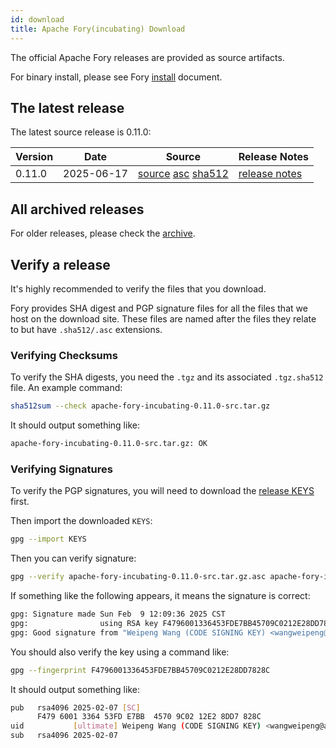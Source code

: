 ```yaml
---
id: download
title: Apache Fory(incubating) Download
---
```


The official Apache Fory releases are provided as source artifacts.

For binary install, please see Fory [install](/docs/docs/start/install/) document.

## The latest release

The latest source release is 0.11.0:

| Version | Date       | Source | Release Notes |
|---------|------------|--------|---------------|
| 0.11.0   | 2025-06-17 | [source](https://www.apache.org/dyn/closer.lua/incubator/fory/0.11.0/apache-fory-0.11.0-incubating-src.tar.gz?action=download) [asc](https://downloads.apache.org/incubator/fory/0.11.0/apache-fory-0.11.0-incubating-src.tar.gz.asc) [sha512](https://downloads.apache.org/incubator/fory/0.11.0/apache-fory-0.11.0-incubating-src.tar.gz.sha512) | [release notes](https://github.com/apache/fory/releases/tag/v0.11.0) |

## All archived releases

For older releases, please check the [archive](https://archive.apache.org/dist/incubator/fory).

## Verify a release

It's highly recommended to verify the files that you download.

Fory provides SHA digest and PGP signature files for all the files that we host on the download site.
These files are named after the files they relate to but have `.sha512/.asc` extensions.

### Verifying Checksums

To verify the SHA digests, you need the `.tgz` and its associated `.tgz.sha512` file. An example command:

```bash
sha512sum --check apache-fory-incubating-0.11.0-src.tar.gz
```

It should output something like:

```bash
apache-fory-incubating-0.11.0-src.tar.gz: OK
```

### Verifying Signatures

To verify the PGP signatures, you will need to download the
[release KEYS](https://downloads.apache.org/incubator/fory/KEYS) first.

Then import the downloaded `KEYS`:

```bash
gpg --import KEYS
```

Then you can verify signature:

```bash
gpg --verify apache-fory-incubating-0.11.0-src.tar.gz.asc apache-fory-incubating-0.11.0-src.tar.gz
```

If something like the following appears, it means the signature is correct:

```bash
gpg: Signature made Sun Feb  9 12:09:36 2025 CST
gpg:                using RSA key F4796001336453FDE7BB45709C0212E28DD7828C
gpg: Good signature from "Weipeng Wang (CODE SIGNING KEY) <wangweipeng@apache.org>"
```

You should also verify the key using a command like:

```bash
gpg --fingerprint F4796001336453FDE7BB45709C0212E28DD7828C
```

It should output something like:

```bash
pub   rsa4096 2025-02-07 [SC]
      F479 6001 3364 53FD E7BB  4570 9C02 12E2 8DD7 828C
uid           [ultimate] Weipeng Wang (CODE SIGNING KEY) <wangweipeng@apache.org>
sub   rsa4096 2025-02-07
```
